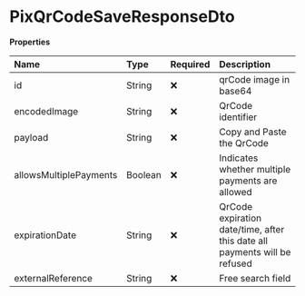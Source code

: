 # PixQrCodeSaveResponseDto

**Properties**

| Name                   | Type    | Required | Description                                                               |
| :--------------------- | :------ | :------- | :------------------------------------------------------------------------ |
| id                     | String  | ❌       | qrCode image in base64                                                    |
| encodedImage           | String  | ❌       | QrCode identifier                                                         |
| payload                | String  | ❌       | Copy and Paste the QrCode                                                 |
| allowsMultiplePayments | Boolean | ❌       | Indicates whether multiple payments are allowed                           |
| expirationDate         | String  | ❌       | QrCode expiration date/time, after this date all payments will be refused |
| externalReference      | String  | ❌       | Free search field                                                         |

<!-- This file was generated by liblab | https://liblab.com/ -->
